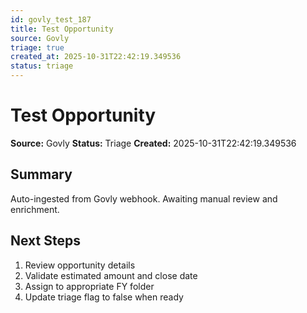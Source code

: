 ```yaml
---
id: govly_test_187
title: Test Opportunity
source: Govly
triage: true
created_at: 2025-10-31T22:42:19.349536
status: triage
---
```


# Test Opportunity

**Source:** Govly
**Status:** Triage
**Created:** 2025-10-31T22:42:19.349536

## Summary

Auto-ingested from Govly webhook. Awaiting manual review and enrichment.

## Next Steps

1. Review opportunity details
2. Validate estimated amount and close date
3. Assign to appropriate FY folder
4. Update triage flag to false when ready
